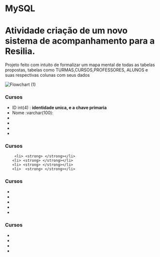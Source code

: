 # MySQL 

<h1>Atividade criação de um novo sistema de acompanhamento para a Resilia.</h1>

<p> Projeto feito com intuito de formalizar um mapa mental de todas as tabelas propostas, tabelas como TURMAS,CURSOS,PROFESSORES, ALUNOS e suas respectivas colunas com seus dados </p>

![Flowchart (1)](https://user-images.githubusercontent.com/106554492/211877337-9152f5d7-3e73-4d0e-85eb-edb4f282ff10.jpg)


<h3> Cursos </h3>

<ul>

 
  <li>ID int(4) : <strong> identidade unica, e a chave primaria </strong> </li>
  <li> Nome :varchar(100): <strong> </strong> </li>
    <li> <strong> </strong></li>
    <li> <strong> </strong></li>
    <li> <strong> </strong></li>
    <li>  <strong> </strong></li>
  
</ul>


<h3> Cursos </h3>

<ul>

     <li> <strong> </strong></li>
    <li> <strong> </strong></li>
    <li> <strong> </strong></li>
    <li>  <strong> </strong></li>
  
</ul>


<h3> Cursos </h3>

<ul>

  <li></li>
    <li> <strong> </strong></li>
    <li> <strong> </strong></li>
    <li> <strong> </strong></li>
    <li> <strong> </strong></li>

  
</ul>


<h3> Cursos </h3>

<ul>
   <li> <strong> </strong></li>
   <li> <strong> </strong></li>
   <li> <strong> </strong></li>
   <li> <strong> </strong></li>
  
</ul>
